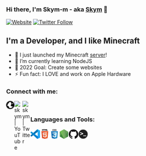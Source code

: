 ### Hi there, I'm Skym-m - aka [Skym][website] 👋 

[![Website](https://img.shields.io/website?label=skym-mc&style=for-the-badge&url=https%3A%2F%2Fskym-mc.fr)](https://skym-mc.fr)
[![Twitter Follow](https://img.shields.io/twitter/follow/Skym_MC?color=1DA1F2&logo=twitter&style=for-the-badge)](https://twitter.com/yannis_perrier)

## I'm a Developer, and I like Minecraft

- 🔭 I just launched my Minecraft [server][server]!
- 🌱 I’m currently learning NodeJS
- 🥅 2022 Goal: Create some websites
- ⚡ Fun fact: I LOVE and work on Apple Hardware

### Connect with me:

[<img align="left" alt="skym-mc" width="22px" src="https://raw.githubusercontent.com/iconic/open-iconic/master/svg/globe.svg" />][website]
[<img align="left" alt="skym | YouTube" width="22px" src="https://cdn.jsdelivr.net/npm/simple-icons@v3/icons/youtube.svg" />][youtube]
[<img align="left" alt="skym | Twitter" width="22px" src="https://cdn.jsdelivr.net/npm/simple-icons@v3/icons/twitter.svg" />][twitter]

<br />

### Languages and Tools:

<img align="left" alt="Visual Studio Code" width="26px" src="https://raw.githubusercontent.com/github/explore/80688e429a7d4ef2fca1e82350fe8e3517d3494d/topics/visual-studio-code/visual-studio-code.png" />
<img align="left" alt="HTML5" width="26px" src="https://raw.githubusercontent.com/github/explore/80688e429a7d4ef2fca1e82350fe8e3517d3494d/topics/html/html.png" />
<img align="left" alt="CSS3" width="26px" src="https://raw.githubusercontent.com/github/explore/80688e429a7d4ef2fca1e82350fe8e3517d3494d/topics/css/css.png" />
<img align="left" alt="Node.js" width="26px" src="https://raw.githubusercontent.com/github/explore/80688e429a7d4ef2fca1e82350fe8e3517d3494d/topics/nodejs/nodejs.png" />
<img align="left" alt="GitHub" width="26px" src="https://raw.githubusercontent.com/github/explore/78df643247d429f6cc873026c0622819ad797942/topics/github/github.png" />
<img align="left" alt="Terminal" width="26px" src="https://raw.githubusercontent.com/github/explore/80688e429a7d4ef2fca1e82350fe8e3517d3494d/topics/terminal/terminal.png" />

<br />
<br />

[website]: https://skym-mc.fr
[server]: http://skym-mc.fr
[twitter]: https://twitter.com/yannis_perrier
[youtube]: https://www.youtube.com/channel/UCP7khIEKy1x4PaY61fV_qbw
